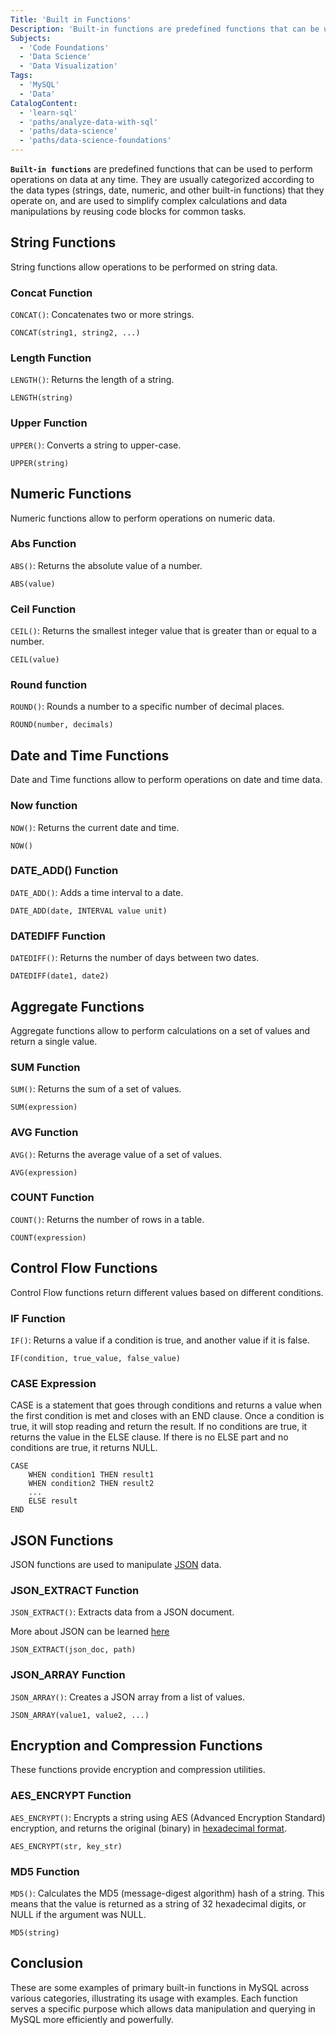 ```yaml
---
Title: 'Built in Functions'
Description: 'Built-in functions are predefined functions that can be used to perform operations on data at any time.'
Subjects:
  - 'Code Foundations'
  - 'Data Science'
  - 'Data Visualization'
Tags:
  - 'MySQL'
  - 'Data'
CatalogContent:
  - 'learn-sql'
  - 'paths/analyze-data-with-sql'
  - 'paths/data-science'
  - 'paths/data-science-foundations'
---
```


**`Built-in functions`** are predefined functions that can be used to perform operations on data at any time. They are usually categorized according to the data types (strings, date, numeric, and other built-in functions) that they operate on, and are used to simplify complex calculations and data manipulations by reusing code blocks for common tasks.

## String Functions

String functions allow operations to be performed on string data.

### Concat Function

`CONCAT()`: Concatenates two or more strings.

```pseudo
CONCAT(string1, string2, ...)
```

### Length Function

`LENGTH()`: Returns the length of a string.

```pseudo
LENGTH(string)
```

### Upper Function

`UPPER()`: Converts a string to upper-case.

```pseudo
UPPER(string)
```

## Numeric Functions

Numeric functions allow to perform operations on numeric data.

### Abs Function

`ABS()`: Returns the absolute value of a number.

```pseudo
ABS(value)
```

### Ceil Function

`CEIL()`: Returns the smallest integer value that is greater than or equal to a number.

```pseudo
CEIL(value)
```

### Round function

`ROUND()`: Rounds a number to a specific number of decimal places.

```pseudo
ROUND(number, decimals)
```

## Date and Time Functions

Date and Time functions allow to perform operations on date and time data.

### Now function

`NOW()`: Returns the current date and time.

```pseudo
NOW()
```

### DATE_ADD() Function

`DATE_ADD()`: Adds a time interval to a date.

```pseudo
DATE_ADD(date, INTERVAL value unit)
```

### DATEDIFF Function

`DATEDIFF()`: Returns the number of days between two dates.

```pseudo
DATEDIFF(date1, date2)
```

## Aggregate Functions

Aggregate functions allow to perform calculations on a set of values and return a single value.

### SUM Function

`SUM()`: Returns the sum of a set of values.

```pseudo
SUM(expression)
```

### AVG Function

`AVG()`: Returns the average value of a set of values.

```pseudo
AVG(expression)
```

### COUNT Function

`COUNT()`: Returns the number of rows in a table.

```pseudo
COUNT(expression)
```

## Control Flow Functions

Control Flow functions return different values based on different conditions.

### IF Function

`IF()`: Returns a value if a condition is true, and another value if it is false.

```pseudo
IF(condition, true_value, false_value)
```

### CASE Expression

CASE is a statement that goes through conditions and returns a value when the first condition is met and closes with an END clause. Once a condition is true, it will stop reading and return the result. If no conditions are true, it returns the value in the ELSE clause. If there is no ELSE part and no conditions are true, it returns NULL.

```pseudo
CASE
    WHEN condition1 THEN result1
    WHEN condition2 THEN result2
    ...
    ELSE result
END
```

## JSON Functions

JSON functions are used to manipulate [JSON](https://www.codecademy.com/resources/docs/general/json) data.

### JSON_EXTRACT Function

`JSON_EXTRACT()`: Extracts data from a JSON document.

More about JSON can be learned [here](https://www.json.org/json-en.html)

```pseudo
JSON_EXTRACT(json_doc, path)
```

### JSON_ARRAY Function

`JSON_ARRAY()`: Creates a JSON array from a list of values.

```pseudo
JSON_ARRAY(value1, value2, ...)
```

## Encryption and Compression Functions

These functions provide encryption and compression utilities.

### AES_ENCRYPT Function

`AES_ENCRYPT()`: Encrypts a string using AES (Advanced Encryption Standard) encryption, and returns the original (binary) in [hexadecimal format](https://www.codecademy.com/resources/docs/general/hexadecimal).

```pseudo
AES_ENCRYPT(str, key_str)
```

### MD5 Function

`MD5()`: Calculates the MD5 (message-digest algorithm) hash of a string. This means that the value is returned as a string of 32 hexadecimal digits, or NULL if the argument was NULL.

```pseudo
MD5(string)
```

## Conclusion

These are some examples of primary built-in functions in MySQL across various categories, illustrating its usage with examples. Each function serves a specific purpose which allows data manipulation and querying in MySQL more efficiently and powerfully.
